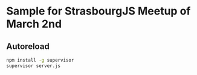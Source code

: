 # Sample for StrasbourgJS Meetup of March 2nd

## Autoreload

```sh
npm install -g supervisor
supervisor server.js
```
